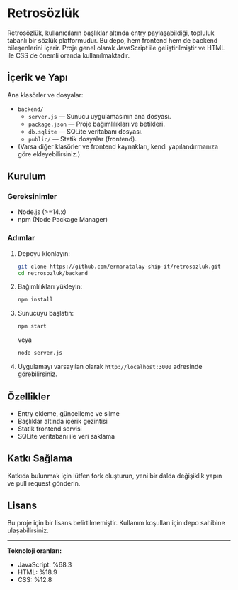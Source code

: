 # Retrosözlük

Retrosözlük, kullanıcıların başlıklar altında entry paylaşabildiği, topluluk tabanlı bir sözlük platformudur. Bu depo, hem frontend hem de backend bileşenlerini içerir. Proje genel olarak JavaScript ile geliştirilmiştir ve HTML ile CSS de önemli oranda kullanılmaktadır.

## İçerik ve Yapı

Ana klasörler ve dosyalar:
- `backend/`  
  - `server.js` — Sunucu uygulamasının ana dosyası.  
  - `package.json` — Proje bağımlılıkları ve betikleri.
  - `db.sqlite` — SQLite veritabanı dosyası.
  - `public/` — Statik dosyalar (frontend).
- (Varsa diğer klasörler ve frontend kaynakları, kendi yapılandırmanıza göre ekleyebilirsiniz.)

## Kurulum

### Gereksinimler

- Node.js (>=14.x)
- npm (Node Package Manager)

### Adımlar

1. Depoyu klonlayın:
   ```bash
   git clone https://github.com/ermanatalay-ship-it/retrosozluk.git
   cd retrosozluk/backend
   ```

2. Bağımlılıkları yükleyin:
   ```bash
   npm install
   ```

3. Sunucuyu başlatın:
   ```bash
   npm start
   ```
   veya
   ```bash
   node server.js
   ```

4. Uygulamayı varsayılan olarak `http://localhost:3000` adresinde görebilirsiniz.

## Özellikler

- Entry ekleme, güncelleme ve silme
- Başlıklar altında içerik gezintisi
- Statik frontend servisi
- SQLite veritabanı ile veri saklama

## Katkı Sağlama

Katkıda bulunmak için lütfen fork oluşturun, yeni bir dalda değişiklik yapın ve pull request gönderin.

## Lisans

Bu proje için bir lisans belirtilmemiştir. Kullanım koşulları için depo sahibine ulaşabilirsiniz.

---

**Teknoloji oranları:**  
- JavaScript: %68.3  
- HTML: %18.9  
- CSS: %12.8  
